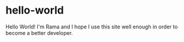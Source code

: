 # hello-world
Hello World! I'm Rama and I hope I use this site well enough in order to become a better developer.
